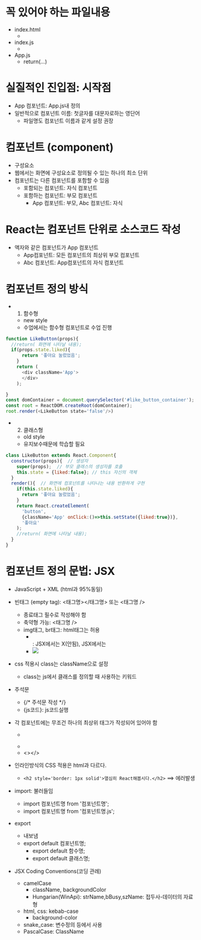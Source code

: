 # 꼭 있어야 하는 파일내용
- index.html
  - <div id='root'></div>
- index.js
  - <App />
- App.js
  - return(...)

# 실질적인 진입점: 시작점
- App 컴포넌트: App.js내 정의
- 일반적으로 컴포넌트 이름: 첫글자를 대문자로하는 영단어
  - 파일명도 컴포넌트 이름과 같게 설정 권장

# 컴포넌트 (component)
- 구성요소
- 웹에서는 화면에 구성요소로 정의될 수 있는 하나의 최소 단위
- 컴포넌트는 다른 컴포넌트를 포함할 수 있음
  - 포함되는 컴포넌트: 자식 컴포넌트
  - 포함하는 컴포넌트: 부모 컴포넌트
    - App 컴포넌트: 부모, Abc 컴포넌트: 자식

# React는 컴포넌트 단위로 소스코드 작성
- 액자와 같은 컴포넌트가 App 컴포넌트
  - App컴포넌트: 모든 컴포넌트의 최상위 부모 컴포넌트
  - Abc 컴포넌트: App컴포넌트의 자식 컴포넌트

# 컴포넌트 정의 방식
- 1. 함수형
  - new style
  - 수업에서는 함수형 컴포넌트로 수업 진행

```js
function LikeButton(props){
  //return( 화면에 나타날 내용);
  if(props.state.liked){
      return '좋아요 눌렀었음';
    }
    return (
      <div className='App'>
      </div>
    );  

}
const domContainer = document.querySelector('#like_button_container');
const root = ReactDOM.createRoot(domContainer);
root.render(<LikeButton state='false'/>)
```


- 2. 클래스형
  - old style
  - 유지보수때문에 학습할 필요
```js
class LikeButton extends React.Component{
  constructor(props){  // 생성자
    super(props);  // 부모 클래스의 생성자를 호출
    this.state = {liked:false}; // this 자신의 객체
  }
  render(){  // 화면에 컴포넌트를 나타나는 내용 반환하게 구현
    if(this.state.liked){
      return '좋아요 눌렀었음';
    }
    return React.createElement(
      'button',
      {className='App' onClick:()=>this.setState({liked:true})},
      '좋아요'      
    );  
    //return( 화면에 나타날 내용);
  }
}
``` 

# 컴포넌트 정의 문법: JSX
- JavaScript + XML (html과 95%동일)

- 빈태그 (empty tag): <태그명></태그명> 또는 <태그명 />
  - 종료태그 필수로 작성해야 함
  - 축약형 가능:  <태그명 />
  - img태그, br태그: html태그는 허용
    - <br>: JSX에서는 X(안됨), JSX에서는 <br />
    - <img src='...'>
- css 적용시 class는 className으로 설정
  - class는 js에서 클래스를 정의할 때 사용하는 키워드
- 주석문
  - {/* 주석문 작성 */}
  - {js코드}: js코드실행
- 각 컴포넌트에는 무조건 하나의 최상위 태그가 작성되어
  있어야 함
  - <div></div>
  - <Fragment></Fragment>
  - <></>
- 인라인방식의 CSS 적용은 html과 다르다.
  - ```<h2 style='border: 1px solid'>열심히 React해봅시다.</h2>``` ==> 에러발생
- import: 불러들임
  - import 컴포넌트명 from '컴포넌트명';
  - import 컴포넌트명 from '컴포넌트명.js';
- export
  - 내보냄
  - export default 컴포넌트명;
    - export default 함수명;
    - export default 클래스명;
- JSX Coding Conventions(코딩 관례)
  - camelCase
    - className, backgroundColor
    - Hungarian(WinApi): strName,bBusy,szName: 접두사-데이터의 자료형
  - html, css: kebab-case
    - background-color
  - snake_case: 변수정의 등에서 사용
  - PascalCase: ClassName
  
